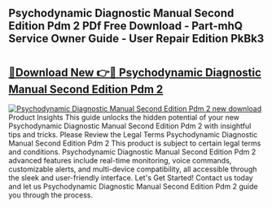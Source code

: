 ## Psychodynamic Diagnostic Manual Second Edition Pdm 2 PDf Free Download - Part-mhQ Service Owner Guide - User Repair Edition PkBk3

# <h2><a href="http://cf14335.oget.top/?id=Psychodynamic+Diagnostic+Manual+Second+Edition+Pdm+2">🔗Download New 👉🔴 Psychodynamic Diagnostic Manual Second Edition Pdm 2</a></h2>

[![Psychodynamic Diagnostic Manual Second Edition Pdm 2 new download](https://i.imgur.com/5g1atiW.png)](http://cf14335.oget.top/?id=Psychodynamic+Diagnostic+Manual+Second+Edition+Pdm+2)
Product Insights This guide unlocks the hidden potential of your new Psychodynamic Diagnostic Manual Second Edition Pdm 2 with insightful tips and tricks. Please Review the Legal Terms Psychodynamic Diagnostic Manual Second Edition Pdm 2 This product is subject to certain legal terms and conditions. Psychodynamic Diagnostic Manual Second Edition Pdm 2 advanced features include real-time monitoring, voice commands, customizable alerts, and multi-device compatibility, all accessible through the sleek and user-friendly interface. Let's Get Started! Contact us today and let us Psychodynamic Diagnostic Manual Second Edition Pdm 2 guide you through the process.
